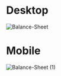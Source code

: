# Desktop
![Balance-Sheet](https://github.com/Abhi865625/Balance-Sheet/assets/93569162/9990d526-6c39-4826-8fef-278f850a76b8)


# Mobile
![Balance-Sheet (1)](https://github.com/Abhi865625/Balance-Sheet/assets/93569162/3d29c9da-3ae4-49db-9fe5-6a24c264d465)
